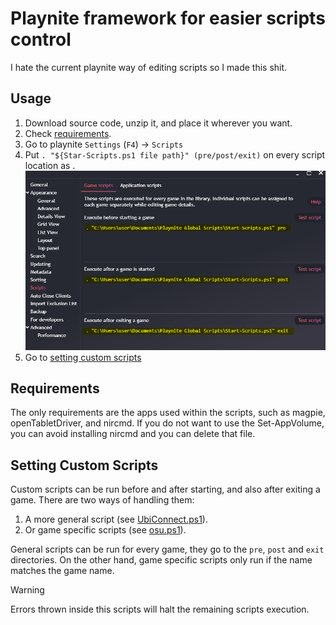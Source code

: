 # Playnite framework for easier scripts control

I hate the current playnite way of editing scripts so I made this shit.

## Usage

1. Download source code, unzip it, and place it wherever you want.
2. Check [requirements](#requirements).
3. Go to playnite `Settings` (`F4`) -> `Scripts`
4. Put `. "${Star-Scripts.ps1 file path}" (pre/post/exit)` on every script location as .
![Setup example](media/Setup.png)
5. Go to [setting custom scripts](#setting-custom-scripts)

## Requirements

The only requirements are the apps used within the scripts, such as magpie, openTabletDriver, and nircmd.
If you do not want to use the Set-AppVolume, you can avoid installing nircmd and you can delete that file.

## Setting Custom Scripts

Custom scripts can be run before and after starting, and also after exiting a game.
There are two ways of handling them:

1. A more general script (see [UbiConnect.ps1](exit/UbiConnect.ps1)).
2. Or game specific scripts (see [osu.ps1](gameSpecific/osu.ps1)).

General scripts can be run for every game, they go to the `pre`, `post` and `exit` directories.
On the other hand, game specific scripts only run if the name matches the game name.

> [!WARNING]  
> Errors thrown inside this scripts will halt the remaining scripts execution.
